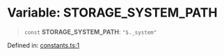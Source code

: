 # Variable: STORAGE\_SYSTEM\_PATH

> `const` **STORAGE\_SYSTEM\_PATH**: `"$._system"`

Defined in: [constants.ts:1](https://github.com/laruss/react-text-game/blob/9170bd136d7f37dbbee8bf6f71732f065efa0401/packages/core/src/constants.ts#L1)
